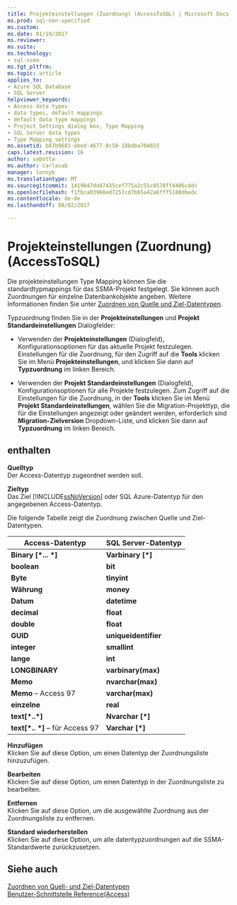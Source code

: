 ```yaml
---
title: Projekteinstellungen (Zuordnung) (AccessToSQL) | Microsoft Docs
ms.prod: sql-non-specified
ms.custom: 
ms.date: 01/19/2017
ms.reviewer: 
ms.suite: 
ms.technology:
- sql-ssma
ms.tgt_pltfrm: 
ms.topic: article
applies_to:
- Azure SQL Database
- SQL Server
helpviewer_keywords:
- Access data types
- data types, default mappings
- default data type mappings
- Project Settings dialog box, Type Mapping
- SQL Server data types
- Type Mapping settings
ms.assetid: b87b9683-abed-4677-8c50-18bdba704655
caps.latest.revision: 16
author: sabotta
ms.author: carlasab
manager: lonnyb
ms.translationtype: MT
ms.sourcegitcommit: 1419847dd47435cef775a2c55c0578ff4406cddc
ms.openlocfilehash: f1fbca03968ed7257cd7b65a42a6fff5180dbedc
ms.contentlocale: de-de
ms.lasthandoff: 08/02/2017

---
```

# <a name="project-settings-type-mapping-accesstosql"></a>Projekteinstellungen (Zuordnung) (AccessToSQL)
Die projekteinstellungen Type Mapping können Sie die standardtypmappings für das SSMA-Projekt festgelegt. Sie können auch Zuordnungen für einzelne Datenbankobjekte angeben. Weitere Informationen finden Sie unter [Zuordnen von Quelle und Ziel-Datentypen](http://msdn.microsoft.com/en-us/b362a075-16e7-423f-b63f-e1e9f02844a9).  
  
Typzuordnung finden Sie in der **Projekteinstellungen** und **Projekt Standardeinstellungen** Dialogfelder:  
  
-   Verwenden der **Projekteinstellungen** (Dialogfeld), Konfigurationsoptionen für das aktuelle Projekt festzulegen. Einstellungen für die Zuordnung, für den Zugriff auf die **Tools** klicken Sie im Menü **Projekteinstellungen**, und klicken Sie dann auf **Typzuordnung** im linken Bereich.  
  
-   Verwenden der **Projekt Standardeinstellungen** (Dialogfeld), Konfigurationsoptionen für alle Projekte festzulegen. Zum Zugriff auf die Einstellungen für die Zuordnung, in der **Tools** klicken Sie im Menü **Projekt Standardeinstellungen**, wählen Sie die Migration-Projekttyp, die für die Einstellungen angezeigt oder geändert werden, erforderlich sind **Migration-Zielversion** Dropdown-Liste, und klicken Sie dann auf **Typzuordnung** im linken Bereich.  
  
## <a name="options"></a>enthalten  
**Quelltyp**  
Der Access-Datentyp zugeordnet werden soll.  
  
**Zieltyp**  
Das Ziel [!INCLUDE[ssNoVersion](../../includes/ssnoversion_md.md)] oder SQL Azure-Datentyp für den angegebenen Access-Datentyp.  
  
Die folgende Tabelle zeigt die Zuordnung zwischen Quelle und Ziel-Datentypen.  
  
|Access-Datentyp|SQL Server-Datentyp|  
|--------------------|------------------------|  
|**Binary [\*... \*]**|**Varbinary [\*]**|  
|**boolean**|**bit**|  
|**Byte**|**tinyint**|  
|**Währung**|**money**|  
|**Datum**|**datetime**|  
|**decimal**|**float**|  
|**double**|**float**|  
|**GUID**|**uniqueidentifier**|  
|**integer**|**smallint**|  
|**lange**|**int**|  
|**LONGBINARY**|**varbinary(max)**|  
|**Memo**|**nvarchar(max)**|  
|**Memo** – Access 97|**varchar(max)**|  
|**einzelne**|**real**|  
|**text[\*..\*]**|**Nvarchar [\*]**|  
|**text[\*.. \*]** – für Access 97|**Varchar [\*]**|  
  
**Hinzufügen**  
Klicken Sie auf diese Option, um einen Datentyp der Zuordnungsliste hinzuzufügen.  
  
**Bearbeiten**  
Klicken Sie auf diese Option, um einen Datentyp in der Zuordnungsliste zu bearbeiten.  
  
**Entfernen**  
Klicken Sie auf diese Option, um die ausgewählte Zuordnung aus der Zuordnungsliste zu entfernen.  
  
**Standard wiederherstellen**  
Klicken Sie auf diese Option, um alle datentypzuordnungen auf die SSMA-Standardwerte zurückzusetzen.  
  
## <a name="see-also"></a>Siehe auch  
[Zuordnen von Quell- und Ziel-Datentypen](http://msdn.microsoft.com/en-us/b362a075-16e7-423f-b63f-e1e9f02844a9)  
[Benutzer-Schnittstelle Reference(Access)](http://msdn.microsoft.com/en-us/af24c303-4a41-449b-9c86-d6558a97e839)  
  

